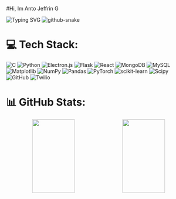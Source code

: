 #Hi, Im Anto Jeffrin G





<picture>
  <source media="(prefers-color-scheme: dark)" srcset="https://readme-typing-svg.demolab.com/?lines=Hi+there!+👋+I'm+Anto+Jeffrin+G;🎓+An+undergraduate+student+in+AI+ML+💡+🤖&size=50&width=1000&height=200&font=Dancing+Script&color=FFFFFF&background=00000000&center=true&vCenter=true&multiline=true&duration=4000&pause=2000&repeat=true" />
  <source media="(prefers-color-scheme: light)" srcset="https://readme-typing-svg.demolab.com/?lines=Hi+there!+👋+I'm+Anto+Jeffrin+G;🎓+An+undergraduate+student+in+AI+ML+💡+🤖&size=50&width=1000&height=200&font=Dancing+Script&color=000000&background=FFFFFF&center=true&vCenter=true&multiline=true&duration=4000&pause=2000&repeat=true" />
  <img alt="Typing SVG" src="https://readme-typing-svg.demolab.com/?lines=Hi+there!+👋+I'm+Anto+Jeffrin+G;🎓+An+undergraduate+student+in+AI+ML+💡+🤖&size=50&width=1000&height=200&font=Dancing+Script&color=FFFFFF&background=00000000&center=true&vCenter=true&multiline=true&duration=4000&pause=2000&repeat=true" />
</picture>

<!-- Proudly created with GPRM ( https://gprm.itsvg.in ) -->
<picture>
  <source media="(prefers-color-scheme: dark)" srcset="https://raw.githubusercontent.com/AntoJeffrinG/AntoJeffrinG/output/github-snake-dark.svg" />
  <source media="(prefers-color-scheme: light)" srcset="https://raw.githubusercontent.com/AntoJeffrinG/AntoJeffrinG/output/github-snake.svg" />
  <img alt="github-snake" src="https://raw.githubusercontent.com/tobiasmeyhoefer/tobiasmeyhoefer/output/github-snake.svg" />
</picture>

# 💻 Tech Stack:
![C](https://img.shields.io/badge/c-%2300599C.svg?style=for-the-badge&logo=c&logoColor=white) ![Python](https://img.shields.io/badge/python-3670A0?style=for-the-badge&logo=python&logoColor=ffdd54) ![Electron.js](https://img.shields.io/badge/Electron-191970?style=for-the-badge&logo=Electron&logoColor=white) ![Flask](https://img.shields.io/badge/flask-%23000.svg?style=for-the-badge&logo=flask&logoColor=white)  ![React](https://img.shields.io/badge/react-%2320232a.svg?style=for-the-badge&logo=react&logoColor=%2361DAFB) ![MongoDB](https://img.shields.io/badge/MongoDB-%234ea94b.svg?style=for-the-badge&logo=mongodb&logoColor=white) ![MySQL](https://img.shields.io/badge/mysql-4479A1.svg?style=for-the-badge&logo=mysql&logoColor=white)  ![Matplotlib](https://img.shields.io/badge/Matplotlib-%23ffffff.svg?style=for-the-badge&logo=Matplotlib&logoColor=black) ![NumPy](https://img.shields.io/badge/numpy-%23013243.svg?style=for-the-badge&logo=numpy&logoColor=white) ![Pandas](https://img.shields.io/badge/pandas-%23150458.svg?style=for-the-badge&logo=pandas&logoColor=white) ![PyTorch](https://img.shields.io/badge/PyTorch-%23EE4C2C.svg?style=for-the-badge&logo=PyTorch&logoColor=white) ![scikit-learn](https://img.shields.io/badge/scikit--learn-%23F7931E.svg?style=for-the-badge&logo=scikit-learn&logoColor=white) ![Scipy](https://img.shields.io/badge/SciPy-%230C55A5.svg?style=for-the-badge&logo=scipy&logoColor=%white) ![GitHub](https://img.shields.io/badge/github-%23121011.svg?style=for-the-badge&logo=github&logoColor=white) ![Twilio](https://img.shields.io/badge/Twilio-F22F46?style=for-the-badge&logo=Twilio&logoColor=white)
# 📊 GitHub Stats:
<div align="center">
  <img src="https://nirzak-streak-stats.vercel.app/?user=AntoJeffrinG&theme=dark&hide_border=false" height="200px" width="48%" />
  <img src="https://github-readme-stats.vercel.app/api/top-langs/?username=AntoJeffrinG&theme=dark&hide_border=false&include_all_commits=false&count_private=false&layout=compact" height="200px" width="48%" />
</div>

